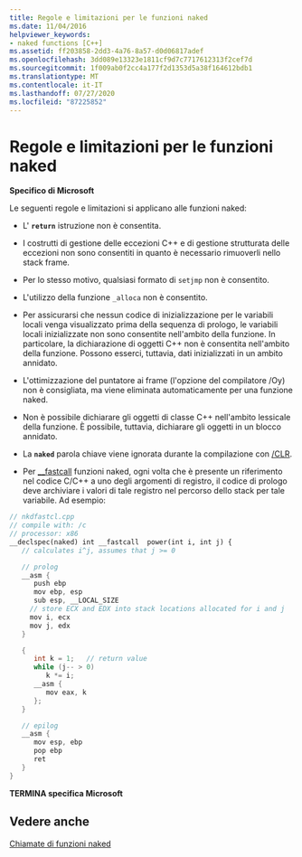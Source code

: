 ```yaml
---
title: Regole e limitazioni per le funzioni naked
ms.date: 11/04/2016
helpviewer_keywords:
- naked functions [C++]
ms.assetid: ff203858-2dd3-4a76-8a57-d0d06817adef
ms.openlocfilehash: 3dd089e13323e1811cf9d7c7717612313f2cef7d
ms.sourcegitcommit: 1f009ab0f2cc4a177f2d1353d5a38f164612bdb1
ms.translationtype: MT
ms.contentlocale: it-IT
ms.lasthandoff: 07/27/2020
ms.locfileid: "87225852"
---
```

# <a name="rules-and-limitations-for-naked-functions"></a>Regole e limitazioni per le funzioni naked

**Specifico di Microsoft**

Le seguenti regole e limitazioni si applicano alle funzioni naked:

- L' **`return`** istruzione non è consentita.

- I costrutti di gestione delle eccezioni C++ e di gestione strutturata delle eccezioni non sono consentiti in quanto è necessario rimuoverli nello stack frame.

- Per lo stesso motivo, qualsiasi formato di `setjmp` non è consentito.

- L'utilizzo della funzione `_alloca` non è consentito.

- Per assicurarsi che nessun codice di inizializzazione per le variabili locali venga visualizzato prima della sequenza di prologo, le variabili locali inizializzate non sono consentite nell'ambito della funzione. In particolare, la dichiarazione di oggetti C++ non è consentita nell'ambito della funzione. Possono esserci, tuttavia, dati inizializzati in un ambito annidato.

- L'ottimizzazione del puntatore ai frame (l'opzione del compilatore /Oy) non è consigliata, ma viene eliminata automaticamente per una funzione naked.

- Non è possibile dichiarare gli oggetti di classe C++ nell'ambito lessicale della funzione. È possibile, tuttavia, dichiarare gli oggetti in un blocco annidato.

- La **`naked`** parola chiave viene ignorata durante la compilazione con [/CLR](../build/reference/clr-common-language-runtime-compilation.md).

- Per [__fastcall](../cpp/fastcall.md) funzioni naked, ogni volta che è presente un riferimento nel codice C/C++ a uno degli argomenti di registro, il codice di prologo deve archiviare i valori di tale registro nel percorso dello stack per tale variabile. Ad esempio:

```cpp
// nkdfastcl.cpp
// compile with: /c
// processor: x86
__declspec(naked) int __fastcall  power(int i, int j) {
   // calculates i^j, assumes that j >= 0

   // prolog
   __asm {
      push ebp
      mov ebp, esp
      sub esp, __LOCAL_SIZE
     // store ECX and EDX into stack locations allocated for i and j
     mov i, ecx
     mov j, edx
   }

   {
      int k = 1;   // return value
      while (j-- > 0)
         k *= i;
      __asm {
         mov eax, k
      };
   }

   // epilog
   __asm {
      mov esp, ebp
      pop ebp
      ret
   }
}
```

**TERMINA specifica Microsoft**

## <a name="see-also"></a>Vedere anche

[Chiamate di funzioni naked](../cpp/naked-function-calls.md)
